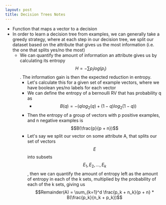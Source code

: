 ```yaml
---
layout: post
title: Decision Trees Notes
---
```

* Function that maps a vector to a decision
* In order to learn a decision tree from examples, we can generally take a greedy strategy, where at each step in our decision tree, we split our dataset based on the attribute that gives us the most information (i.e. the one that splits yes/no the most)
    * We can quantify the amount of information an attribute gives us by calculating its entropy $$H = -\sum p_ilog(p_i)$$. The information gain is then the expected reduction in entropy.
        * Let's calculate this for a given set of example vectors, where we have boolean yes/no labels for each vector
        * We can define the entropy of a bernoulli RV that has probability q as 
            *  $$B(q)=-(qlog_2(q) + (1-q)log_2(1-q))$$
        * Then the entropy of a group of vectors with p positive examples, and n negative examples is $$B(\frac{p}{p + n})$$
        * Let's say we split our vector on some attribute A, that splits our set of vectors $$E$$ into subsets $$E_1, E_2, ..., E_k$$, then we can quantify the amount of entropy left as the amount of entropy in each of the k sets, multiplied by the probability of each of the k sets, giving us $$Remainder(A) = \sum_{k=1}^d \frac{p_k + n_k}{p + n} * B(\frac{p_k}{n_k + p_k})$$